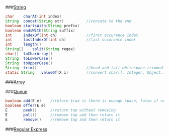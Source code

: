 
###[String](https://docs.oracle.com/javase/7/docs/api/java/lang/String.html)

```Java
char    charAt(int index)
String  concat(String str)          //concate to the end
boolean startsWith(String prefix)
boolean endsWith(String suffix)
int     indexOf(int ch)             //first occurance index
int     lastIndexOf(int ch)         //last occurance index
int     length()
String[]    split(String regex)
char[]  toCharArray()
String  toLowerCase()
String  toUpperCase()
String  trim()                      //head and tail whitespace trimmed
static String   valueOf(X i)        //convert char[], Integer, Object... to String

```

###[Array]()

###[Queue](https://docs.oracle.com/javase/7/docs/api/java/util/Queue.html)
```Java
boolean add(E e)    //return true is there is enough space, false if no space
boolean offer(E e)
E       peek()      //return top without removing
E       poll()      //remove top and then return it
E       remove()    //remove top and then return it
```

###[Regular Express](https://docs.oracle.com/javase/7/docs/api/java/util/regex/Pattern.html)

